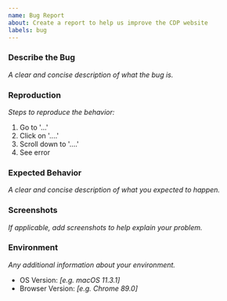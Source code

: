 ```yaml
---
name: Bug Report
about: Create a report to help us improve the CDP website
labels: bug
---
```


### Describe the Bug

_A clear and concise description of what the bug is._

### Reproduction

_Steps to reproduce the behavior:_

1. Go to '...'
2. Click on '....'
3. Scroll down to '....'
4. See error

### Expected Behavior

_A clear and concise description of what you expected to happen._

### Screenshots

_If applicable, add screenshots to help explain your problem._

### Environment

_Any additional information about your environment._

- OS Version: _[e.g. macOS 11.3.1]_
- Browser Version: _[e.g. Chrome 89.0]_

